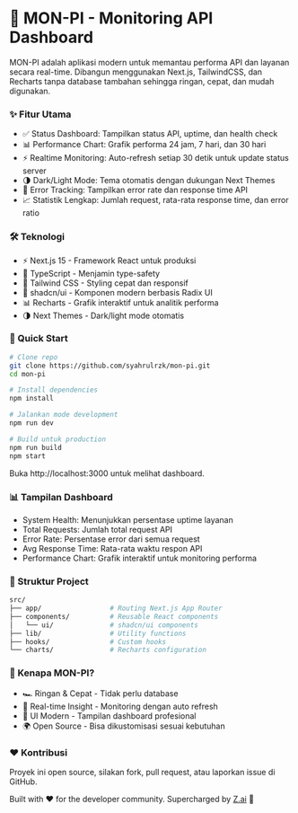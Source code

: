 # 🚀 MON-PI - Monitoring API Dashboard

MON-PI adalah aplikasi modern untuk memantau performa API dan layanan secara real-time.
Dibangun menggunakan Next.js, TailwindCSS, dan Recharts tanpa database tambahan sehingga ringan, cepat, dan mudah digunakan.

### ✨ Fitur Utama

- ✅ Status Dashboard: Tampilkan status API, uptime, dan health check
- 📊 Performance Chart: Grafik performa 24 jam, 7 hari, dan 30 hari
- ⚡ Realtime Monitoring: Auto-refresh setiap 30 detik untuk update status server
- 🌗 Dark/Light Mode: Tema otomatis dengan dukungan Next Themes
- 🔔 Error Tracking: Tampilkan error rate dan response time API
- 📈 Statistik Lengkap: Jumlah request, rata-rata response time, dan error ratio


### 🛠️ Teknologi

- ⚡ Next.js 15 - Framework React untuk produksi
- 📘 TypeScript - Menjamin type-safety
- 🎨 Tailwind CSS - Styling cepat dan responsif
- 🧩 shadcn/ui - Komponen modern berbasis Radix UI
- 📊 Recharts - Grafik interaktif untuk analitik performa
- 🌗 Next Themes - Dark/light mode otomatis

### 🚀 Quick Start

```bash
# Clone repo
git clone https://github.com/syahrulrzk/mon-pi.git
cd mon-pi

# Install dependencies
npm install

# Jalankan mode development
npm run dev

# Build untuk production
npm run build
npm start

```

Buka http://localhost:3000 untuk melihat dashboard.


### 📊 Tampilan Dashboard

- System Health: Menunjukkan persentase uptime layanan
- Total Requests: Jumlah total request API
- Error Rate: Persentase error dari semua request
- Avg Response Time: Rata-rata waktu respon API
- Performance Chart: Grafik interaktif untuk monitoring performa


### 📂 Struktur Project

```bash
src/
├── app/                 # Routing Next.js App Router
├── components/          # Reusable React components
│   └── ui/              # shadcn/ui components
├── lib/                 # Utility functions
├── hooks/               # Custom hooks
└── charts/              # Recharts configuration

```

### 🎯 Kenapa MON-PI?

- 🏎️ Ringan & Cepat - Tidak perlu database
- 🔎 Real-time Insight - Monitoring dengan auto refresh
- 🎨 UI Modern - Tampilan dashboard profesional
- 🌍 Open Source - Bisa dikustomisasi sesuai kebutuhan


### ❤️ Kontribusi
Proyek ini open source, silakan fork, pull request, atau laporkan issue di GitHub.

Built with ❤️ for the developer community. Supercharged by [Z.ai](https://chat.z.ai) 🚀
